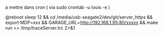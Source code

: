 a mettre dans cron ( via sudo crontab -u louis -e )


@reboot sleep 12 && cd /media/usb-seagate2/dev/git/server_https && export MDP=xxx && GARAGE_URL=http://192.168.1.95:80/xxxxx && make run >> /tmp/traceServer.trc 2>&1
